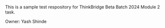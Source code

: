 This is a sample test respository for ThinkBridge Beta Batch 2024 Module 2 task.

Owner: Yash Shinde